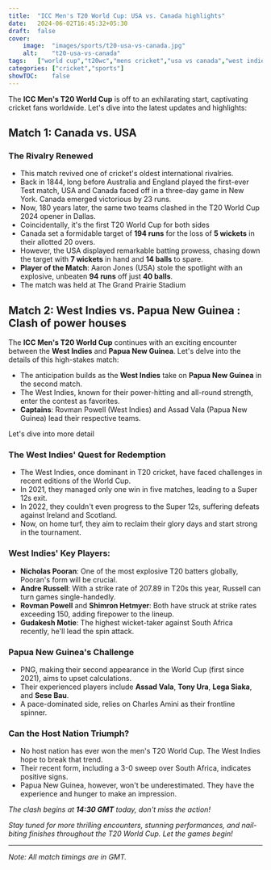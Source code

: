 ```yaml
---
title:  "ICC Men's T20 World Cup: USA vs. Canada highlights"
date:   2024-06-02T16:45:32+05:30
draft:  false
cover:
    image:  "images/sports/t20-usa-vs-canada.jpg"
    alt:    "t20-usa-vs-canada"
tags:   ["world cup","t20wc","mens cricket","usa vs canada","west indies vs papua new guinea"]
categories: ["cricket","sports"]
showTOC:    false
---
```


The **ICC Men's T20 World Cup** is off to an exhilarating start, captivating cricket fans worldwide. Let's dive into the latest updates and highlights:

## Match 1: Canada vs. USA
### The Rivalry Renewed
- This match revived one of cricket's oldest international rivalries.
- Back in 1844, long before Australia and England played the first-ever Test match, USA and Canada faced off in a three-day game in New York. Canada emerged victorious by 23 runs.
- Now, 180 years later, the same two teams clashed in the T20 World Cup 2024 opener in Dallas.
- Coincidentally, it's the first T20 World Cup for both sides
- Canada set a formidable target of **194 runs** for the loss of **5 wickets** in their allotted 20 overs.
- However, the USA displayed remarkable batting prowess, chasing down the target with **7 wickets** in hand and **14 balls** to spare.
- **Player of the Match**: Aaron Jones (USA) stole the spotlight with an explosive, unbeaten **94 runs** off just **40 balls**.
- The match was held at The Grand Prairie Stadium


## Match 2: West Indies vs. Papua New Guinea : Clash of power houses
The **ICC Men's T20 World Cup** continues with an exciting encounter between the **West Indies** and **Papua New Guinea**. Let's delve into the details of this high-stakes match:
- The anticipation builds as the **West Indies** take on **Papua New Guinea** in the second match.
- The West Indies, known for their power-hitting and all-round strength, enter the contest as favorites.
- **Captains**: Rovman Powell (West Indies) and Assad Vala (Papua New Guinea) lead their respective teams.

Let's dive into more detail
### The West Indies' Quest for Redemption
- The West Indies, once dominant in T20 cricket, have faced challenges in recent editions of the World Cup.
- In 2021, they managed only one win in five matches, leading to a Super 12s exit.
- In 2022, they couldn't even progress to the Super 12s, suffering defeats against Ireland and Scotland.
- Now, on home turf, they aim to reclaim their glory days and start strong in the tournament.

### West Indies' Key Players:
- **Nicholas Pooran**: One of the most explosive T20 batters globally, Pooran's form will be crucial.
- **Andre Russell**: With a strike rate of 207.89 in T20s this year, Russell can turn games single-handedly.
- **Rovman Powell** and **Shimron Hetmyer**: Both have struck at strike rates exceeding 150, adding firepower to the lineup.
- **Gudakesh Motie**: The highest wicket-taker against South Africa recently, he'll lead the spin attack.

### Papua New Guinea's Challenge
- PNG, making their second appearance in the World Cup (first since 2021), aims to upset calculations.
- Their experienced players include **Assad Vala**, **Tony Ura**, **Lega Siaka**, and **Sese Bau**.
- A pace-dominated side, relies on Charles Amini as their frontline spinner.

### Can the Host Nation Triumph?
- No host nation has ever won the men's T20 World Cup. The West Indies hope to break that trend.
- Their recent form, including a 3-0 sweep over South Africa, indicates positive signs.
- Papua New Guinea, however, won't be underestimated. They have the experience and hunger to make an impression.

_The clash begins at **14:30 GMT** today, don't miss the action!_


_Stay tuned for more thrilling encounters, stunning performances, and nail-biting finishes throughout the T20 World Cup. Let the games begin!_

---

*Note: All match timings are in GMT.* 
